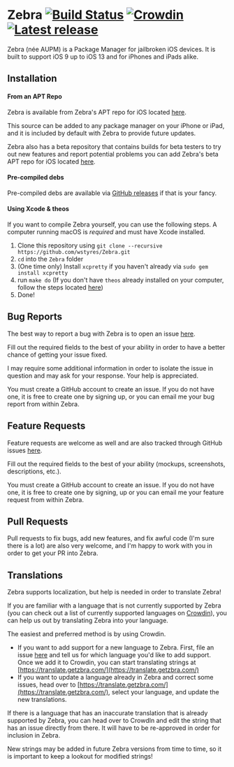 # Zebra [![Build Status](https://travis-ci.org/wstyres/Zebra.svg?branch=master)](https://travis-ci.org/wstyres/Zebra) [![Crowdin](https://badges.crowdin.net/zebra/localized.svg)](https://translate.getzbra.com/project/zebra) [![Latest release](https://badge.fury.io/gh/wstyres%2FZebra.svg)](https://github.com/wstyres/Zebra/releases/latest)
Zebra (née AUPM) is a Package Manager for jailbroken iOS devices. It is built to support iOS 9 up to iOS 13 and for iPhones and iPads alike.

## Installation
#### From an APT Repo
Zebra is available from Zebra's APT repo for iOS located [here](https://getzbra.com/repo).

This source can be added to any package manager on your iPhone or iPad, and it is included by default with Zebra to provide future updates.

Zebra also has a beta repository that contains builds for beta testers to try out new features and report potential problems you can add Zebra's beta APT repo for iOS located [here](https://getzbra.com/beta).

#### Pre-compiled debs
Pre-compiled debs are available via [GitHub releases](https://github.com/wstyres/Zebra/releases) if that is your fancy.

#### Using Xcode & theos
If you want to compile Zebra yourself, you can use the following steps. A computer running macOS is _required_ and must have Xcode installed.

1. Clone this repository using `git clone --recursive https://github.com/wstyres/Zebra.git`
2. `cd` into the `Zebra` folder
3. (One time only) Install `xcpretty` if you haven't already via `sudo gem install xcpretty`
4. run `make do` (If you don't have `theos` already installed on your computer, follow the steps located [here](https://github.com/theos/theos/wiki/Installation))
5. Done!

## Bug Reports

The best way to report a bug with Zebra is to open an issue [here](https://github.com/wstyres/Zebra/issues/new?assignees=wstyres&labels=bug&template=bug_report.md&title=).

Fill out the required fields to the best of your ability in order to have a better chance of getting your issue fixed.

I may require some additional information in order to isolate the issue in question and may ask for your response. Your help is appreciated.

You must create a GitHub account to create an issue. If you do not have one, it is free to create one by signing up, or you can email me your bug report from within Zebra.

## Feature Requests

Feature requests are welcome as well and are also tracked through GitHub issues [here](https://github.com/wstyres/Zebra/issues/new?assignees=&labels=enhancement&template=feature_request.md&title=).

Fill out the required fields to the best of your ability (mockups, screenshots, descriptions, etc.).

You must create a GitHub account to create an issue. If you do not have one, it is free to create one by signing, up or you can email me your feature request from within Zebra.

## Pull Requests

Pull requests to fix bugs, add new features, and fix awful code (I'm sure there is a lot) are also very welcome, and I'm happy to work with you in order to get your PR into Zebra.

## Translations

Zebra supports localization, but help is needed in order to translate Zebra!

If you are familiar with a language that is not currently supported by Zebra (you can check out a list of currently supported languages on [Crowdin](https://translate.getzbra.com/)), you can help us out by translating Zebra into your language.

The easiest and preferred method is by using Crowdin.
- If you want to add support for a new language to Zebra. First, file an issue [here](https://github.com/wstyres/Zebra/issues/new?assignees=&labels=localization&template=localization-support.md&title=%5BLocalize%5D) and tell us for which language you'd like to add support. Once we add it to Crowdin, you can start translating strings at [https://translate.getzbra.com/](https://translate.getzbra.com/)
- If you want to update a language already in Zebra and correct some issues, head over to [https://translate.getzbra.com/](https://translate.getzbra.com/), select your language, and update the new translations.

If there is a language that has an inaccurate translation that is already supported by Zebra, you can head over to CrowdIn and edit the string that has an issue directly from there. It will have to be re-approved in order for inclusion in Zebra.

New strings may be added in future Zebra versions from time to time, so it is important to keep a lookout for modified strings!
